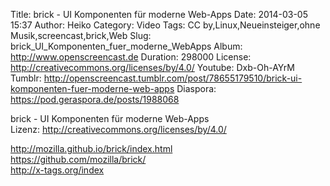 Title: brick - UI Komponenten für moderne Web-Apps
Date: 2014-03-05 15:37
Author: Heiko
Category: Video
Tags: CC by,Linux,Neueinsteiger,ohne Musik,screencast,brick,Web
Slug: brick_UI_Komponenten_fuer_moderne_WebApps
Album: http://www.openscreencast.de
Duration: 298000
License: http://creativecommons.org/licenses/by/4.0/
Youtube: Dxb-Oh-AYrM
Tumblr: http://openscreencast.tumblr.com/post/78655179510/brick-ui-komponenten-fuer-moderne-web-apps
Diaspora: https://pod.geraspora.de/posts/1988068

brick - UI Komponenten für moderne Web-Apps  
Lizenz: <http://creativecommons.org/licenses/by/4.0/>  
  
<http://mozilla.github.io/brick/index.html>  
<https://github.com/mozilla/brick/>  
<http://x-tags.org/index>


